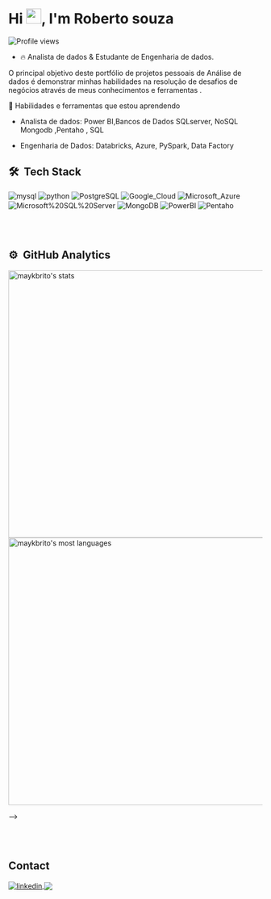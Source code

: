  

<h1 align="left">Hi <img src="https://raw.githubusercontent.com/kaueMarques/kaueMarques/master/hi.gif" height="30px">, I'm  Roberto souza</h1> <p align="left"> <img src="https://komarev.com/ghpvc/?username=robertofsouzas&color=yellow" alt="Profile views" /> </p>

- 🔥 Analista de dados & Estudante de Engenharia de dados.
 
O principal objetivo deste portfólio de projetos pessoais de Análise de dados  é demonstrar minhas habilidades na resolução de desafios de negócios através de meus conhecimentos e ferramentas .



 



🎯 Habilidades e ferramentas que estou aprendendo

- Analista de dados: Power BI,Bancos de Dados SQLserver, NoSQL Mongodb ,Pentaho , SQL
  
- Engenharia de Dados: Databricks, Azure, PySpark, Data Factory

## 🛠 &nbsp;Tech Stack

      
            
 <img align="center" alt="mysql" src="https://img.shields.io/badge/MySQL-00000F?style=for-the-badge&logo=mysql&logoColor=white"/>
 <img align="center" alt="python" src="https://img.shields.io/badge/python-43853D?style=for-the-badge&logo=python&logoColor=white" />
  <img align="center" alt="PostgreSQL" src= "https://img.shields.io/badge/PostgreSQL-316192?style=for-the-badge&logo=postgresql&logoColor=white"/>
   <img align="center" alt="Google_Cloud" src= "https://img.shields.io/badge/Google_Cloud-4285F4?style=for-the-badge&logo=google-cloud&logoColor=white"/>
   	 <img align="center" alt="Microsoft_Azure" src= "https://img.shields.io/badge/Microsoft_Azure-0089D6?style=for-the-badge&logo=microsoft-azure&logoColor=white"/>
       <img align="center" alt="Microsoft%20SQL%20Server" src=  "https://img.shields.io/badge/Microsoft%20SQL%20Server-CC2927?style=for-the-badge&logo=microsoft%20sql%20server&logoColor=white"/>  
          <img align="center" alt="MongoDB" src= "https://img.shields.io/badge/MongoDB-4EA94B?style=for-the-badge&logo=mongodb&logoColor=white"/>
          <img align="center" alt="PowerBI" src= "https://img.shields.io/badge/PowerBI-FFFF00?style=for-the-badge&logo=PowerBI&logoColor=white"/>
           <img align="center" alt="Pentaho" src= "https://img.shields.io/badge/Pentaho-0089D6?style=for-the-badge&logo=microsoft-azure&logoColor=white"/>



       


          
          
          
          
          

           
          



<br><br>

## ⚙️ &nbsp;GitHub Analytics

<p align="left">
<img width="530em" src="https://github-readme-stats.vercel.app/api?username=robertofsouzas&show_icons=true&theme=vision-friendly-dark" alt="maykbrito's stats"/>
<img width="530em" src="https://github-readme-stats.vercel.app/api/top-langs/?username=robertofsouzas&layout=compact&theme=vision-friendly-dark" alt="maykbrito's most languages"/>
</p>
-->

<br><br>

## Contact


<a href="https://www.linkedin.com/in/roberto-fonseca-de-souza/" target="_blank">
  <img align="center" src="https://img.shields.io/badge/-Roberto-05122A?style=flat&logo=linkedin" alt="linkedin"/>
  

  <a href="https://www.github.com/Robertofsouzas/" target="_black">
  <img align="center"src= "https://img.shields.io/github/followers/Robertofsouzas.svg?style=social&label=Follow&maxAge=2592000"/>




